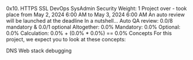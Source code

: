 0x10. HTTPS SSL
DevOps
SysAdmin
Security
 Weight: 1
 Project over - took place from May 2, 2024 6:00 AM to May 3, 2024 6:00 AM
 An auto review will be launched at the deadline
In a nutshell…
Auto QA review: 0.0/8 mandatory & 0.0/1 optional
Altogether:  0.0%
Mandatory: 0.0%
Optional: 0.0%
Calculation:  0.0% + (0.0% * 0.0%)  == 0.0%
Concepts
For this project, we expect you to look at these concepts:

DNS
Web stack debugging
